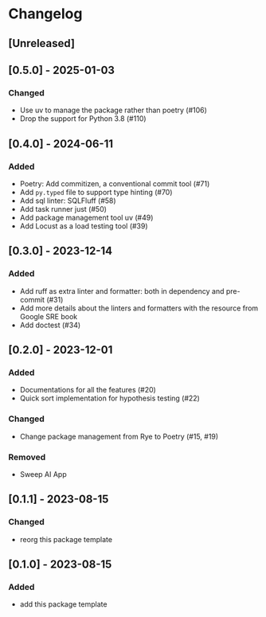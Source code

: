 # Changelog


## [Unreleased]


## [0.5.0] - 2025-01-03

### Changed
- Use uv to manage the package rather than poetry (#106)
- Drop the support for Python 3.8 (#110)


## [0.4.0] - 2024-06-11

### Added
- Poetry: Add commitizen, a conventional commit tool (#71)
- Add `py.typed` file to support type hinting (#70)
- Add sql linter: SQLFluff (#58)
- Add task runner just (#50)
- Add package management tool uv (#49)
- Add Locust as a load testing tool (#39)

## [0.3.0] - 2023-12-14

### Added
- Add ruff as extra linter and formatter: both in dependency and pre-commit (#31)
- Add more details about the linters and formatters with the resource from Google SRE book
- Add doctest (#34)

## [0.2.0] - 2023-12-01

### Added
- Documentations for all the features (#20)
- Quick sort implementation for hypothesis testing (#22)

### Changed
- Change package management from Rye to Poetry (#15, #19)

### Removed
- Sweep AI App

## [0.1.1] - 2023-08-15

### Changed
- reorg this package template

## [0.1.0] - 2023-08-15

### Added
- add this package template

